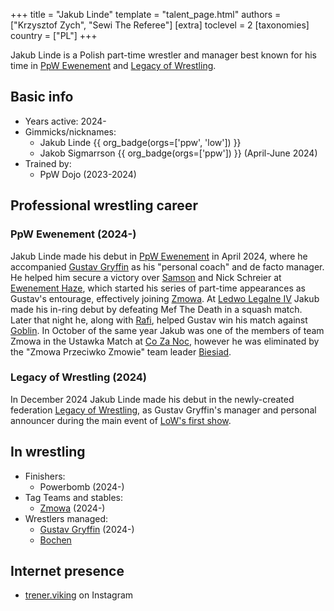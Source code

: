+++
title = "Jakub Linde"
template = "talent_page.html"
authors = ["Krzysztof Zych", "Sewi The Referee"]
[extra]
toclevel = 2
[taxonomies]
country = ["PL"]
+++

Jakub Linde is a Polish part-time wrestler and manager best known for his time in [PpW Ewenement](@/o/ppw.md) and [Legacy of Wrestling](@/o/low.md).

## Basic info

* Years active: 2024-
* Gimmicks/nicknames:
  - Jakub Linde {{ org_badge(orgs=['ppw', 'low']) }}
  - Jakob Sigmarrson {{ org_badge(orgs=['ppw']) }} (April-June 2024)
* Trained by:
  - PpW Dojo (2023-2024)

## Professional wrestling career

### PpW Ewenement (2024-)

Jakub Linde made his debut in [PpW Ewenement](@/o/ppw.md) in April 2024, where he accompanied [Gustav Gryffin](@/w/gustav-gryffin.md) as his "personal coach" and de facto manager. He helped him secure a victory over [Samson](@/w/samson.md) and Nick Schreier at [Ewenement Haze](@/e/ppw/2024-04-20-ppw-ewenement-haze.md), which started his series of part-time appearances as Gustav's entourage, effectively joining [Zmowa](@/tt/zmowa.md).
At [Ledwo Legalne IV](@/e/ppw/2024-06-08-ppw-ledwo-legalne-4.md) Jakub made his in-ring debut by defeating Mef The Death in a squash match. Later that night he, along with [Rafi](@/w/rafi.md), helped Gustav win his match against [Goblin](@/w/goblin.md). In October of the same year Jakub was one of the members of team Zmowa in the Ustawka Match at [Co Za Noc](@/e/ppw/2024-10-26-ppw-co-za-noc.md), however he was eliminated by the "Zmowa Przeciwko Zmowie" team leader [Biesiad](@/w/biesiad.md).

### Legacy of Wrestling (2024)

In December 2024 Jakub Linde made his debut in the newly-created federation [Legacy of Wrestling](@/o/low.md), as Gustav Gryffin's manager and personal announcer during the main event of [LoW's first show](@/e/low/2024-12-01-low-1.md).

## In wrestling

* Finishers:
  - Powerbomb (2024-)
* Tag Teams and stables:
  - [Zmowa](@/tt/zmowa.md) (2024-)
* Wrestlers managed:
  - [Gustav Gryffin](@/w/gustav-gryffin.md) (2024-)
  - [Bochen](@/w/bochen.md)

## Internet presence

* [trener.viking](https://www.instagram.com/trener.viking/) on Instagram
